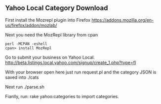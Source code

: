 ## Yahoo Local Category Download

First install the Mozrepl plugin into Firefox
https://addons.mozilla.org/en-us/firefox/addon/mozlab/

Next you need the MozRepl library from cpan
```
perl -MCPAN -eshell
cpan> install MozRepl
```

Go to submit your business on Yahoo Local.
http://beta.listings.local.yahoo.com/signup/create_1.php?type=fl

With your browser open here just run request.pl and the category JSON
is saved into ./cats

Next run ./parse.sh

Fianlly, run:
rake yahoo:categories
to import categories.
